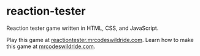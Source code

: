 # reaction-tester

Reaction tester game written in HTML, CSS, and JavaScript.

Play this game at [reactiontester.mrcodeswildride.com](https://reactiontester.mrcodeswildride.com/).
Learn how to make this game at [mrcodeswildride.com](https://www.mrcodeswildride.com/).